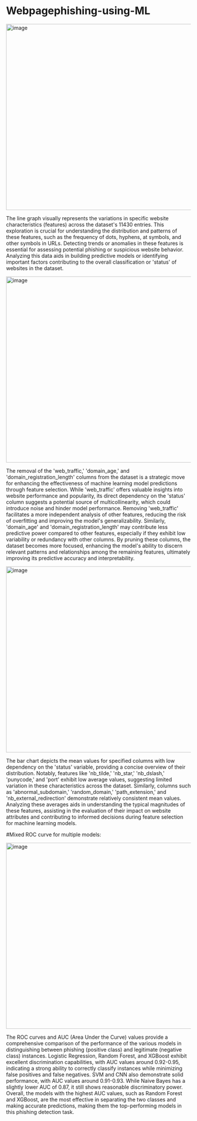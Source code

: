 # Webpagephishing-using-ML


<img width="507" alt="image" src="https://github.com/sandeep822/Webpagephishing-using-ML/assets/50867031/caefad55-4a05-4059-9f1a-db66d28a5be7">

The line graph visually represents the variations in specific website characteristics (features) across the dataset's 11430 entries. This exploration is crucial for understanding the distribution and patterns of these features, such as the frequency of dots, hyphens, at symbols, and other symbols in URLs. Detecting trends or anomalies in these features is essential for assessing potential phishing or suspicious website behavior. Analyzing this data aids in building predictive models or identifying important factors contributing to the overall classification or 'status' of websites in the dataset.

<img width="507" alt="image" src="https://github.com/sandeep822/Webpagephishing-using-ML/assets/50867031/b8599cd3-283c-4df5-b990-3d0863826ed5">

The removal of the 'web_traffic,' 'domain_age,' and 'domain_registration_length' columns from the dataset is a strategic move for enhancing the effectiveness of machine learning model predictions through feature selection. While 'web_traffic' offers valuable insights into website performance and popularity, its direct dependency on the 'status' column suggests a potential source of multicollinearity, which could introduce noise and hinder model performance. Removing 'web_traffic' facilitates a more independent analysis of other features, reducing the risk of overfitting and improving the model's generalizability. Similarly, 'domain_age' and 'domain_registration_length' may contribute less predictive power compared to other features, especially if they exhibit low variability or redundancy with other columns. By pruning these columns, the dataset becomes more focused, enhancing the model's ability to discern relevant patterns and relationships among the remaining features, ultimately improving its predictive accuracy and interpretability.

<img width="507" alt="image" src="https://github.com/sandeep822/Webpagephishing-using-ML/assets/50867031/e1973413-8075-4dac-9b39-0869973954ac">

The bar chart depicts the mean values for specified columns with low dependency on the 'status' variable, providing a concise overview of their distribution. Notably, features like 'nb_tilde,' 'nb_star,' 'nb_dslash,' 'punycode,' and 'port' exhibit low average values, suggesting limited variation in these characteristics across the dataset. Similarly, columns such as 'abnormal_subdomain,' 'random_domain,' 'path_extension,' and 'nb_external_redirection' demonstrate relatively consistent mean values. Analyzing these averages aids in understanding the typical magnitudes of these features, assisting in the evaluation of their impact on website attributes and contributing to informed decisions during feature selection for machine learning models.

#Mixed ROC curve for multiple models:

<img width="507" alt="image" src="https://github.com/sandeep822/Webpagephishing-using-ML/assets/50867031/7a76b186-41d4-4b3d-a5d5-2be3f71a5945">

The ROC curves and AUC (Area Under the Curve) values provide a comprehensive comparison of the performance of the various models in distinguishing between phishing (positive class) and legitimate (negative class) instances. Logistic Regression, Random Forest, and XGBoost exhibit excellent discrimination capabilities, with AUC values around 0.92-0.95, indicating a strong ability to correctly classify instances while minimizing false positives and false negatives. SVM and CNN also demonstrate solid performance, with AUC values around 0.91-0.93. While Naive Bayes has a slightly lower AUC of 0.87, it still shows reasonable discriminatory power. Overall, the models with the highest AUC values, such as Random Forest and XGBoost, are the most effective in separating the two classes and making accurate predictions, making them the top-performing models in this phishing detection task.











